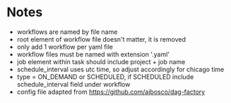 # Notes #
- workflows are named by file name
- root element of workflow file doesn't matter, it is removed
- only add 1 workflow per yaml file
- workflow files must be named with extension '.yaml'
- job element within task should include project + job name
- schedule_interval uses utc time, so adjust accordingly for chicago time
- type = ON_DEMAND or SCHEDULED, if SCHEDULED include schedule_interval field under workflow
- config file adapted from https://github.com/ajbosco/dag-factory
